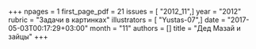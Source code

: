 +++
npages = 1
first_page_pdf = 21
issues = [ "2012_11",]
year = "2012"
rubric = "Задачи в картинках"
illustrators = [ "Yustas-07",]
date = "2017-05-03T00:17:29+03:00"
month = "11"
authors = []
title = "Дед Мазай и зайцы"
+++
